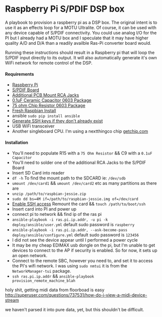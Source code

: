 # Raspberry Pi S/PDIF DSP box
A playbook to provision a raspberry pi as a DSP box.  The original intent is to use it as an effects loop for a MOTU Ultralite.  Of course, it can be used with any device capable of S/PDIF connectivity.  You could use analog I/O for the PI but I already had a MOTU box and I speculate that it may have higher quality A/D and D/A than a readily availble Ras-Pi converter board would.

Running these instructions should result in a Raspberry pi that will loop the S/PDIF input directly to its output.  It will also automatically generate it's own WiFi network for remote control of the DSP.

#### Requirements
-  [Raspberry Pi](https://www.amazon.com/Raspberry-Pi-RASP-PI-3-Model-Motherboard/dp/B01CD5VC92)
-  [S/PDIF Board](https://www.hifiberry.com/products/digiplus/)
-  [Additional PCB Mount RCA Jacks](https://www.hifiberry.com/shop/accessories/rca-jack-pcb-mount-1-pair/)
-  [0.1uF Ceramic Capacitor 0603 Package](http://www.digikey.com/product-detail/en/yageo/CC0603ZRY5V9BB104/311-1343-1-ND/2103127)
-  [75 ohm Chip Resistor 0603 Package](http://www.digikey.com/product-detail/en/yageo/RC0603JR-0775RL/311-75GRCT-ND/729774)
-  [Fresh Raspbian Install](https://www.raspberrypi.org/downloads/raspbian/)
-  ansible `sudo pip install ansible`
-  [Generate SSH keys if they don't already exist](https://help.github.com/articles/generating-an-ssh-key/)
-  USB WiFi transceiver
-  Another singleboard CPU.  I'm using a nextthingco chip [getchip.com](getchip.com)

#### Installation
-  You'll need to populate R15 with a `75 Ohm Resistor` && C9 with a `0.1uF Capacitor`
-  You'll need to solder one of the additional RCA Jacks to the S/PDIF Board
-  Insert SD Card into reader
-  `df -h` To find the mount path to the SDCARD ie: `/dev/sdb`
-  `umount /dev/card1` && `umount /dev/card2` etc as many partitions as there are
-  `unzip /path/to/raspbian-jessie.zip`
-  `sudo dd bs=4M if=/path/to/raspbian-jessie.img of=/dev/card`
-  [Enable SSH access](http://raspberrypi.stackexchange.com/a/58479) Remount the card && `touch /path/to/boot/ssh`
-  Insert card into PI and power up
-  connect pi to network && find ip of the ras pi
-  `ansible-playbook -i ras.pi.ip.addr, -u pi -k deploy/ansible/user.yml` default sudo password is `raspberry`
-  `ansible-playbook -i ras.pi.ip.addr, --ask-become-pass deploy/ansible/configure.yml` default sudo password is `123456`
-  I did not see the device appear until I performed a power cycle
- It may be my cheap EDIMAX usb dongle on the pi, but I'm unable to get devices to connect to the AP if security is enabled.  So for now, it sets up an open network.
-  Connect to the remote SBC, however you need to, and set it to access the PI's wifi network.  I was using `sudo nmtui` it is from the `NetworkManager-tui` package.
-  `ssh ras.pi.ip.addr` && `ansible-playbook provision_remote_machine_blah`

holy shit, getting midi data from floorboad is easy
http://superuser.com/questions/737531/how-do-i-view-a-midi-device-stream

we haven't parsed it into pure data, yet, but this shouldn't be difficult.
 

